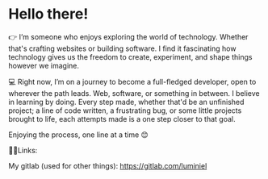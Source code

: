 # Hello there!

👉 I’m someone who enjoys exploring the world of technology. Whether that's crafting websites or building software. I find it fascinating how technology gives us the freedom to create, experiment, and shape things however we imagine.

💻 Right now, I’m on a journey to become a full-fledged developer, open to wherever the path leads. Web, software, or something in between. I believe in learning by doing. Every step made, whether that'd be an unfinished project; a line of code written, a frustrating bug, or some little projects brought to life, each attempts made is a one step closer to that goal.

Enjoying the process, one line at a time 😊

⛓️‍💥Links:

My gitlab (used for other things): https://gitlab.com/luminiel 
